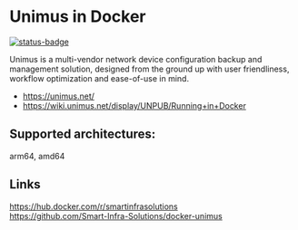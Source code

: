 # Unimus in Docker
[![status-badge](https://ci.si.solutions/api/badges/1/status.svg)](https://ci.si.solutions/repos/1)  

Unimus is a multi-vendor network device configuration backup and management solution, designed from the ground up with user friendliness, workflow optimization and ease-of-use in mind.

  - https://unimus.net/
  - https://wiki.unimus.net/display/UNPUB/Running+in+Docker  

## Supported architectures:
arm64, amd64  

## Links
https://hub.docker.com/r/smartinfrasolutions  
https://github.com/Smart-Infra-Solutions/docker-unimus
